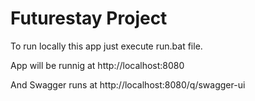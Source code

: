 # Futurestay Project

To run locally this app just execute run.bat file.

App will be runnig at http://localhost:8080

And Swagger runs at http://localhost:8080/q/swagger-ui